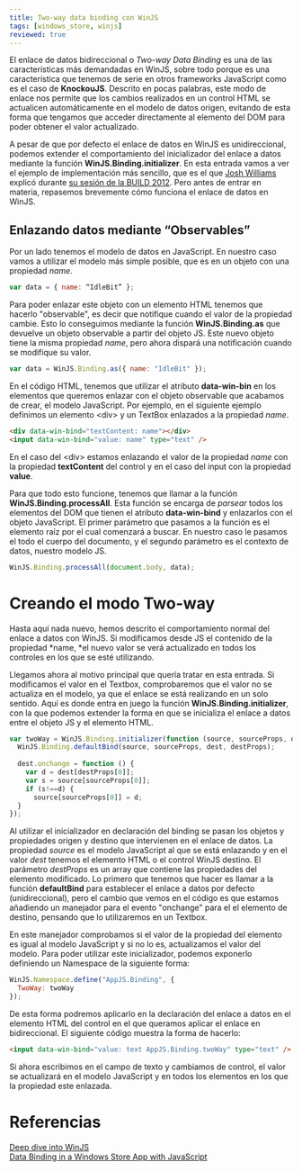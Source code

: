 ```yaml
---
title: Two-way data binding con WinJS
tags: [windows_store, winjs]
reviewed: true
---
```

El enlace de datos bidireccional o _Two-way Data Binding_ es una de las características más demandadas en WinJS, sobre todo porque es una característica que tenemos de serie en otros frameworks JavaScript como es el caso de **KnockouJS**. Descrito en pocas palabras, este modo de enlace nos permite que los cambios realizados en un control HTML se actualicen automáticamente en el modelo de datos origen, evitando de esta forma que tengamos que acceder directamente al elemento del DOM para poder obtener el valor actualizado.

A pesar de que por defecto el enlace de datos en WinJS es unidireccional, podemos extender el comportamiento del inicializador del enlace a datos mediante la función **WinJS.Binding.initializer**. En esta entrada vamos a ver el ejemplo de implementación más sencillo, que es el que [Josh Williams](http://channel9.msdn.com/Events/Speakers/josh-williams) explicó durante [su sesión de la BUILD 2012](http://channel9.msdn.com/Events/Build/2012/4-101). Pero antes de entrar en materia, repasemos brevemente cómo funciona el enlace de datos en WinJS.

Enlazando datos mediante “Observables”
--------------------------------------

Por un lado tenemos el modelo de datos en JavaScript. En nuestro caso vamos a utilizar el modelo más simple posible, que es en un objeto con una propiedad _name_.

```js
var data = { name: “IdleBit” };
```

Para poder enlazar este objeto con un elemento HTML tenemos que hacerlo "observable", es decir que notifique cuando el valor de la propiedad cambie. Esto lo conseguimos mediante la funci&oacute;n **WinJS.Binding.as** que devuelve un objeto observable a partir del objeto JS. Este nuevo objeto tiene la misma propiedad *name*, pero ahora dispar&aacute; una notificaci&oacute;n cuando se modifique su valor.
    
```js
var data = WinJS.Binding.as({ name: "IdleBit" });
```

En el c&oacute;digo HTML, tenemos que utilizar el atributo **data-win-bin** en los elementos que queremos enlazar con el objeto observable que acabamos de crear, el modelo JavaScript. Por ejemplo, en el siguiente ejemplo definimos un elemento &lt;div&gt; y un TextBox enlazados a la propiedad *name*.
    
```html
<div data-win-bind="textContent: name"></div>
<input data-win-bind="value: name" type="text" />
```

En el caso del &lt;div&gt; estamos enlazando el valor de la propiedad *name* con la propiedad **textContent**&nbsp;del control y en el caso del input con la propiedad **value**.
    
Para que todo esto funcione, tenemos que llamar a la funci&oacute;n **WinJS.Binding.processAll**. Esta funci&oacute;n se encarga de *parsear* todos los elementos del DOM que tienen el atributo **data-win-bind** y enlazarlos con el objeto JavaScript. El primer par&aacute;metro que pasamos a la funci&oacute;n es el elemento ra&iacute;z por el cual comenzar&aacute; a buscar. En nuestro caso le pasamos el todo el cuerpo del documento, y el segundo par&aacute;metro es el contexto de datos, nuestro modelo JS.
    
```js
WinJS.Binding.processAll(document.body, data);
```

# Creando el modo Two-way
    
Hasta aqu&iacute; nada nuevo, hemos descrito el comportamiento normal del enlace a datos con WinJS. Si modificamos desde JS el contenido de la propiedad *name, *el nuevo valor se ver&aacute; actualizado en todos los controles en los que se est&eacute; utilizando.
    
Llegamos ahora al motivo principal que quer&iacute;a tratar en esta entrada. Si modificamos el valor en el Textbox, comprobaremos que el valor no se actualiza en el modelo, ya que el enlace se est&aacute; realizando en un solo sentido. Aqu&iacute; es donde entra en juego la funci&oacute;n&nbsp;**WinJS.Binding.initializer**, con la que podemos extender la forma en que se inicializa el enlace a datos entre el objeto JS y el elemento HTML.&nbsp;
    
```js
var twoWay = WinJS.Binding.initializer(function (source, sourceProps, dest, destProps) {
  WinJS.Binding.defaultBind(source, sourceProps, dest, destProps);
  
  dest.onchange = function () {
    var d = dest[destProps[0]];
    var s = source[sourceProps[0]];
    if (s!==d) {
      source[sourceProps[0]] = d;
  }
});
```

Al utilizar el inicializador en declaraci&oacute;n del binding se pasan los objetos y propiedades origen y destino que intervienen en el enlace de datos. La propiedad *source*&nbsp;es el modelo JavaScript al que se est&aacute; enlazando y en el valor *dest* tenemos el elemento HTML o el control WinJS destino. El par&aacute;metro *destProps* es un array que contiene las propiedades del elemento modificado. Lo primero que tenemos que hacer es llamar a la funci&oacute;n **defaultBind** para establecer el enlace a datos por defecto (unidireccional), pero el cambio que vemos en el c&oacute;digo es que estamos a&ntilde;adiendo un manejador para el evento "onchange" para el el elemento de destino, pensando que lo utilizaremos en un Textbox.

En este manejador comprobamos si el valor de la propiedad del elemento es igual al modelo JavaScript y si no lo es, actualizamos el valor del modelo. Para poder utilizar este inicializador, podemos exponerlo definiendo un Namespace de la siguiente forma:
    
```js
WinJS.Namespace.define("AppJS.Binding", {
  TwoWay: twoWay
});
```

De esta forma podremos aplicarlo en la declaraci&oacute;n del enlace a datos en el elemento HTML del control en el que queramos aplicar el enlace en bidireccional. El siguiente c&oacute;digo muestra la forma de hacerlo:
    
```html
<input data-win-bind="value: text AppJS.Binding.twoWay" type="text" />
```

Si ahora escribimos en el campo de texto y cambiamos de control, el valor se actualizará en el modelo JavaScript y en todos los elementos en los que la propiedad este enlazada.

# Referencias

[Deep dive into WinJS](http://channel9.msdn.com/Events/Build/2012/4-101)  
[Data Binding in a Windows Store App with JavaScript](http://msdn.microsoft.com/en-us/magazine/jj651576.aspx)  
